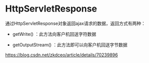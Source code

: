 # HttpServletResponse

通过HttpServletResponse对象返回ajax请求的数据，返回方式有两种：

+ getWrite() ：此方法向客户机回送字符数据

+ getOutputStream() ：此方法即可以向客户机回送字节数据

https://blog.csdn.net/zkdceo/article/details/70239896